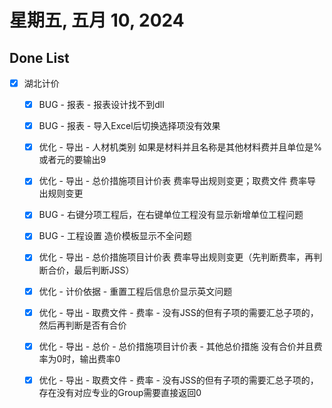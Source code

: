 # 星期五, 五月 10, 2024

## Done List

- [x] 湖北计价
  - [x] BUG - 报表 - 报表设计找不到dll
  - [x] BUG - 报表 - 导入Excel后切换选择项没有效果
  - [x] 优化 - 导出 - 人材机类别 如果是材料并且名称是其他材料费并且单位是%或者元的要输出9
  - [x] 优化 - 导出 - 总价措施项目计价表 费率导出规则变更；取费文件 费率导出规则变更
  - [x] BUG - 右键分项工程后，在右键单位工程没有显示新增单位工程问题
  - [x] BUG - 工程设置 造价模板显示不全问题
  - [x] 优化 - 导出 - 总价措施项目计价表 费率导出规则变更（先判断费率，再判断合价，最后判断JSS）
  - [x] 优化 - 计价依据 - 重置工程后信息价显示英文问题
  - [x] 优化 - 导出 - 取费文件 - 费率 - 没有JSS的但有子项的需要汇总子项的，然后再判断是否有合价
  - [x] 优化 - 导出 - 总价 - 总价措施项目计价表 - 其他总价措施 没有合价并且费率为0时，输出费率0
  - [x] 优化 - 导出 - 取费文件 - 费率 - 没有JSS的但有子项的需要汇总子项的，存在没有对应专业的Group需要直接返回0

